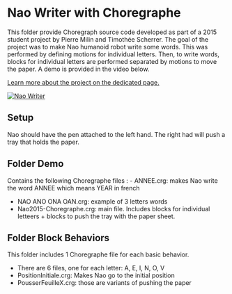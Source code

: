 # Nao Writer with Choregraphe

This folder provide Choregraph source code developed as part of a 2015 student project by Pierre Milin and Timothée Scherrer.
The goal of the project was to make Nao humanoid robot write some words.
This was performed by defining motions for individual letters. Then, to write words, blocks for individual letters are performed separated by motions to move the paper. A demo is provided in the video below.

[Learn more about the project on the dedicated page.](https://nootrix.com/projects/nao-writer/)

[![Nao Writer](https://img.youtube.com/vi/PDHDNxRDSqY/0.jpg)](https://www.youtube.com/watch?v=PDHDNxRDSqY)

## Setup

Nao should have the pen attached to the left hand.
The right had will push a tray that holds the paper.

## Folder Demo

Contains the following Choregraphe files :
- ANNEE.crg: makes Nao write the word ANNEE which means YEAR in french
- NAO ANO ONA OAN.crg: example of 3 letters words
- Nao2015-Choregraphe.crg: main file. Includes blocks for individual letteers + blocks to push the tray with the paper sheet.

## Folder Block Behaviors

This folder includes 1 Choregraphe file for each basic behavior.

- There are 6 files, one for each letter: A, E, I, N, O, V
- PositionInitiale.crg: Makes Nao go to the initial position
- PousserFeuilleX.crg: those are variants of pushing the paper
